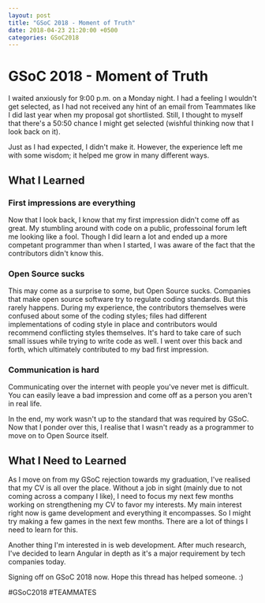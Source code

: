 ```yaml
---
layout: post
title: "GSoC 2018 - Moment of Truth"
date: 2018-04-23 21:20:00 +0500
categories: GSoC2018
---
```


# GSoC 2018 - Moment of Truth
I waited anxiously for 9:00 p.m. on a Monday night. I had a feeling I wouldn't get selected, as I had not received any hint of an email from Teammates like I did last year when my proposal got shortlisted. Still, I thought to myself that there's a 50:50 chance I might get selected (wishful thinking now that I look back on it).

Just as I had expected, I didn't make it. However, the experience left me with some wisdom; it helped me grow in many different ways.

## What I Learned
### First impressions are everything
Now that I look back, I know that my first impression didn't come off as great. My stumbling around with code on a public, professoinal forum left me looking like a fool. Though I did learn a lot and ended up a more competant programmer than when I started, I was aware of the fact that the contributors didn't know this.

### Open Source sucks
This may come as a surprise to some, but Open Source sucks. Companies that make open source software try to regulate coding standards. But this rarely happens. During my experience, the contributors themselves were confused about some of the coding styles; files had different implementations of coding style in place and contributors would recommend conflicting styles themselves. It's hard to take care of such small issues while trying to write code as well. I went over this back and forth, which ultimately contributed to my bad first impression.

### Communication is hard
Communicating over the internet with people you've never met is difficult. You can easily leave a bad impression and come off as a person you aren't in real life.

In the end, my work wasn't up to the standard that was required by GSoC. Now that I ponder over this, I realise that I wasn't ready as a programmer to move on to Open Source itself.

## What I Need to Learned
As I move on from my GSoC rejection towards my graduation, I've realised that my CV is all over the place. Without a job in sight (mainly due to not coming across a company I like), I need to focus my next few months working on strengthening my CV to favor my interests. My main interest right now is game development and everything it encompasses. So I might try making a few games in the next few months. There are a lot of things I need to learn for this.

Another thing I'm interested in is web development. After much research, I've decided to learn Angular in depth as it's a major requirement by tech companies today.

Signing off on GSoC 2018 now. Hope this thread has helped someone. :)

#GSoC2018 #TEAMMATES
